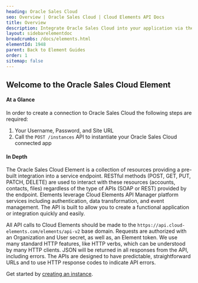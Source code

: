 ```yaml
---
heading: Oracle Sales Cloud
seo: Overview | Oracle Sales Cloud | Cloud Elements API Docs
title: Overview
description: Integrate Oracle Sales Cloud into your application via the Cloud Elements APIs.
layout: sidebarelementdoc
breadcrumbs: /docs/elements.html
elementId: 1948
parent: Back to Element Guides
order: 1
sitemap: false
---
```


## Welcome to the Oracle Sales Cloud Element


#### At a Glance

In order to create a connection to Oracle Sales Cloud the following steps are required:

1. Your Username, Password, and Site URL
2. Call the `POST /instances` API to instantiate your Oracle Sales Cloud connected app

#### In Depth

The Oracle Sales Cloud Element is a collection of resources providing a pre-built integration into a service endpoint. RESTful methods (POST, GET, PUT, PATCH, DELETE) are used to interact with these resources (accounts, contacts, files) regardless of the type of APIs (SOAP or REST) provided by the endpoint. Elements leverage Cloud Elements API Manager platform services including authentication, data transformation, and event management.  The API is built to allow you to create a functional application or integration quickly and easily.

All API calls to Cloud Elements should be made to the `https://api.cloud-elements.com/elements/api-v2` base domain. Requests are authorized with an Organization and User secret, as well as, an Element token.  We use many standard HTTP features, like HTTP verbs, which can be understood by many HTTP clients. JSON will be returned in all responses from the API, including errors. The APIs are designed to have predictable, straightforward URLs and to use HTTP response codes to indicate API errors.

Get started by [creating an instance](oraclesalescloud-create-instance.html).
